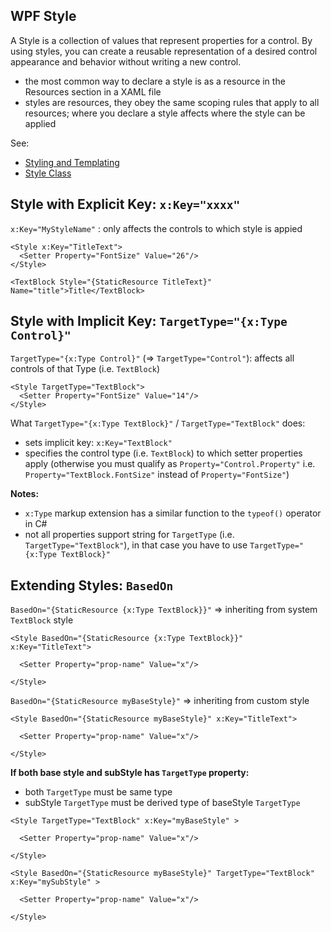 ## WPF Style
A Style is a collection of values that represent properties for a control. By using styles, you can create a reusable representation of a desired control appearance and behavior without writing a new control.
* the most common way to declare a style is as a resource in the Resources section in a XAML file
* styles are resources, they obey the same scoping rules that apply to all resources; where you declare a style affects where the style can be applied

See: 
* [Styling and Templating](https://docs.microsoft.com/en-us/dotnet/framework/wpf/controls/styling-and-templating)
* [Style Class](https://docs.microsoft.com/en-us/dotnet/api/system.windows.style)

## Style with Explicit Key: `x:Key="xxxx"`
`x:Key="MyStyleName"` : only affects the controls to which style is appied
```
<Style x:Key="TitleText">
  <Setter Property="FontSize" Value="26"/>
</Style>

<TextBlock Style="{StaticResource TitleText}" Name="title">Title</TextBlock>
```

## Style with Implicit Key: `TargetType="{x:Type Control}"`
`TargetType="{x:Type Control}"` (=> `TargetType="Control"`): affects all controls of that Type (i.e. `TextBlock`)
```
<Style TargetType="TextBlock">
  <Setter Property="FontSize" Value="14"/>
</Style>
```
What `TargetType="{x:Type TextBlock}"` / `TargetType="TextBlock"` does:
* sets implicit key: `x:Key="TextBlock"`
* specifies the control type (i.e. `TextBlock`) to which setter properties apply (otherwise you must qualify as `Property="Control.Property"` i.e. `Property="TextBlock.FontSize"` instead of `Property="FontSize"`)

**Notes:** 
* `x:Type` markup extension has a similar function to the `typeof()` operator in C#
* not all properties support string for `TargetType` (i.e. `TargetType="TextBlock"`), in that case you have to use `TargetType="{x:Type TextBlock}"`

## Extending Styles: `BasedOn`
`BasedOn="{StaticResource {x:Type TextBlock}}"` => inheriting from system `TextBlock` style
```
<Style BasedOn="{StaticResource {x:Type TextBlock}}" x:Key="TitleText">

  <Setter Property="prop-name" Value="x"/>

</Style>
```

`BasedOn="{StaticResource myBaseStyle}"` => inheriting from custom style
```
<Style BasedOn="{StaticResource myBaseStyle}" x:Key="TitleText">

  <Setter Property="prop-name" Value="x"/>

</Style>
```

**If both base style and subStyle has `TargetType` property:**
* both `TargetType` must be same type
* subStyle `TargetType` must be derived type of baseStyle `TargetType`
```
<Style TargetType="TextBlock" x:Key="myBaseStyle" >

  <Setter Property="prop-name" Value="x"/>

</Style>

<Style BasedOn="{StaticResource myBaseStyle}" TargetType="TextBlock" x:Key="mySubStyle" >

  <Setter Property="prop-name" Value="x"/>

</Style>
```
